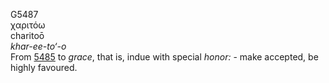G5487  
χαριτόω  
charitoō  
*khar-ee-to‘-o*  
From [5485](g5485) to *grace*, that is, indue with special *honor:* -
make accepted, be highly favoured.  
